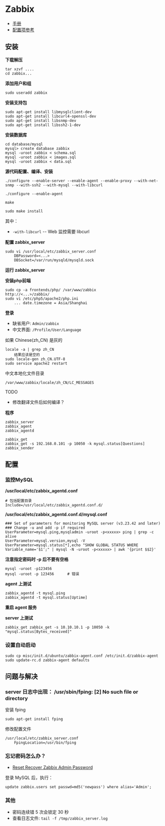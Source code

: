 Zabbix
======

* [手册](http://www.zabbix.com/documentation/2.2/manual)
* [配置项参考](https://www.zabbix.com/documentation/1.8/manual/config/items)

安装
----

**下载解压**

	tar xzvf ....
    cd zabbix...

**添加用户和组**

    sudo useradd zabbix

**安装支持包**

    sudo apt-get install libmysqlclient-dev 
    sudo apt-get install libcurl4-openssl-dev
    sudo apt-get install libsnmp-dev
    sudo apt-get install libssh2-1-dev

**安装数据库**

    cd database/mysql
    mysql> create database zabbix
    mysql -uroot zabbix < schema.sql
    mysql -uroot zabbix < images.sql 
    mysql -uroot zabbix < data.sql 

**源代码配置、编译、安装**

    ./configure --enable-server --enable-agent --enable-proxy --with-net-snmp --with-ssh2 --with-mysql --with-libcurl

	./configure --enable-agent 

	make

    sudo make install

其中：

* `-with-libcurl`  --  Web 监控需要 libcurl

**配置 zabbix_server**

    sudo vi /usr/local/etc/zabbix_server.conf
        DBPassword=<...>
        DBSocket=/var/run/mysqld/mysqld.sock 

**运行 zabbix_server**

**安装php前端**

    sudo cp -a frontends/php/ /var/www/zabbix
    http://<...>/zabbix/
    sudo vi /etc/php5/apache2/php.ini
        ... date.timezone = Asia/Shanghai

**登录**

* 缺省用户: `Admin/zabbix`
* 中文界面: `/Profile/User/Language`

如果 Chinese(zh_CN) 是灰的

	locale -a | grep zh_CN
	    结果应该是空的
	sudo locale-gen zh_CN.UTF-8
	sudo service apache2 restart

中文本地化文件目录

    /var/www/zabbix/locale/zh_CN/LC_MESSAGES

TODO

* 修改翻译文件后如何编译？

**程序**

	zabbix_server
	zabbix_agent
	zabbix_agentd

	zabbix_get
    zabbix_get -s 192.168.0.101 -p 10050 -k mysql.status[Questions]
    zabbix_sender

配置
----

### 监控MySQL ###

**/usr/local/etc/zabbix_agentd.conf**

	# 包括配置目录
    Include=/usr/local/etc/zabbix_agentd.conf.d/

**/usr/local/etc/zabbix_agentd.conf.d/mysql.conf**

    ### Set of parameters for monitoring MySQL server (v3.23.42 and later)
	### Change -u and add -p if required
	UserParameter=mysql.ping,mysqladmin -uroot -p<xxxxx> ping | grep -c alive
	UserParameter=mysql.version,mysql -V
	UserParameter=mysql.status[*],echo "SHOW GLOBAL STATUS WHERE Variable_name='$1';" | mysql -N -uroot -p<xxxxx> | awk '{print $$2}'

**注意指定密码时 -p 后不要有空格**

    mysql -uroot -p123456
    mysql -uroot -p 123456		# 错误

**agent 上测试**

	zabbix_agentd -t mysql.ping
	zabbix_agentd -t mysql.status[Uptime]

**重启 agent 服务**

**server 上测试**

	zabbix_get zabbix_get -s 10.10.10.1 -p 10050 -k "mysql.status[Bytes_received]"

### 设置自动启动 ###

	sudo cp misc/init.d/ubuntu/zabbix-agent.conf /etc/init.d/zabbix-agent
	sudo update-rc.d zabbix-agent defaults

## 问题与解决 ##

### server 日志中出现： /usr/sbin/fping: [2] No such file or directory ###

安装 fping

    sudo apt-get install fping

修改配置文件

    /usr/local/etc/zabbix_server.conf
        FpingLocation=/usr/bin/fping

### 忘记密码怎么办？ ###

- [Reset Recover Zabbix Admin Password](http://www.sysadminwiki.net/site/doku.php/monitoring/zabbix/reset_recover_zabbix_admin_password)

登录 MySQL 后，执行：

    update zabbix.users set passwd=md5('newpass') where alias='Admin';

### 其他 ###

* 密码连续错 5 次会锁定 30 秒
* 查看日志文件: `tail -f /tmp/zabbix_server.log`

